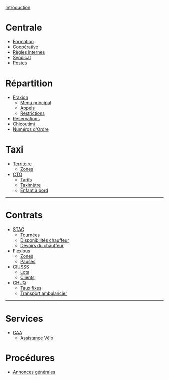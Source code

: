 [Introduction](README.md)

# Centrale

-   [Formation](formation.md)
-   [Coopérative](coopérative.md)
-   [Règles internes](reglement.md)
-   [Syndicat](syndicat.md)
-   [Postes](postes.md)

# Répartition

-   [Fraxion](fraxion/README.md)
    -   [Menu principal](fraxion/menu.md)
    -   [Appels](fraxion/appels.md)
    -   [Restrictions](fraxion/restrictions.md)
-   [Réservations]()
-   [Chicoutimi]()
-   [Numéros d'Ordre](numeros-ordre.md)

# Taxi

-   [Territoire](territoire/README.md)
    -   [Zones](territoire/zones.md)
-   [CTQ](ctq/README.md)
    -   [Tarifs](ctq/tarifs.md)
    -   [Taximètre](ctq/taximetre.md)
    -   [Enfant à bord](ctq/enfants.md)

---

# Contrats

-   [STAC](stac/README.md)
    -   [Tournées](stac/tournees.md)
    -   [Disponibilités chauffeur](stac/disponibilites-chauffeurs.md)
    -   [Devoirs du chauffeur](stac/devoir-chauffeur.md)
-   [Flexibus]()
    -   [Zones](flex/zones.md)
    -   [Pauses](flex/pauses.md)
-   [CIUSSS](ciusss/README.md)
    -   [Lots]()
    -   [Clients]()
-   [CHUQ](chuq/README.md)
    -   [Taux fixes](chuq/taux.md)
    -   [Transport ambulancier](chuq/ambulance.md)

---

# Services

-   [CAA](caa/README.md)
    -   [Assistance Vélo](caa/velo.md)

# Procédures

-   [Annonces générales](procédures/annonces.md)
